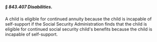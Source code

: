 ##### § 843.407 Disabilities. #####

A child is eligible for continued annuity because the child is incapable of self-support if the Social Security Administration finds that the child is eligible for continued social security child's benefits because the child is incapable of self-support.